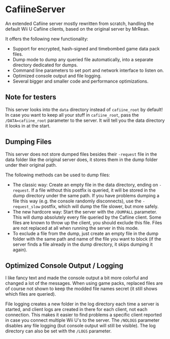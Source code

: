 # CafiineServer
An extended Cafiine server mostly rewritten from scratch, handling the default Wii U Cafiine clients, based on the original server by MrRean.

It offers the following new functionality:
- Support for encrypted, hash-signed and timebombed game data pack files.
- Dump mode to dump any queried file automatically, into a separate directory dedicated for dumps.
- Command line parameters to set port and network interface to listen on.
- Optimized console output and file logging.
- Several bigger and smaller code and performance optimizations.

## Note for testers
This server looks into the `data` directory instead of `cafiine_root` by default! In case you want to keep all your stuff in `cafiine_root`, pass the `/DATA=cafiine_root` parameter to the server. It will tell you the data directory it looks in at the start.

## Dumping Files
This server does not store dumped files besides their `-request` file in the data folder like the original server does, it stores them in the dump folder under their original path.

The following methods can be used to dump files:
- The classic way: Create an empty file in the data directory, ending on `-request`. If a file without this postfix is queried, it will be stored in the dump directory under the same path. If you have problems dumping a file this way (e.g. the console randomly disconnects), use the `-request_slow` postfix, which will dump the file slower, but more safely.
- The new hardcore way: Start the server with the `/DUMPALL` parameter. This will dump absolutely every file queried by the Cafiine client. Some files are known to throw up the client, you should exclude this file. Files are not replaced at all when running the server in this mode.
- To exclude a file from the dump, just create an empty file in the dump folder with the same path and name of the file you want to block (if the server finds a file already in the dump directory, it skips dumping it again).

## Optimized Console Output / Logging
I like fancy text and made the console output a bit more colorful and changed a lot of the messages. When using game packs, replaced files are of course not shown to keep the modded file names secret (it still shows which files are queried).

File logging creates a new folder in the log directory each time a server is started, and client logs are created in there for each client, not each connection. This makes it easier to find problems a specific client reported in case you connect multiple Wii U's to the server. The `/NOLOGS` parameter disables any file logging (but console output will still be visible). The log directory can also be set with the `/LOGS` parameter.
